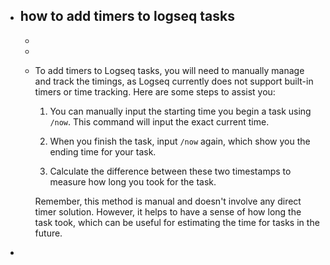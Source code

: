 - how to add timers to logseq tasks
	-
	-
	-
	- To add timers to Logseq tasks, you will need to manually manage and track the timings, as Logseq currently does not support built-in timers or time tracking. Here are some steps to assist you:
	  
	  1. You can manually input the starting time you begin a task using `/now`. This command will input the exact current time. 
	  
	  2. When you finish the task, input `/now` again, which show you the ending time for your task.
	  
	  3. Calculate the difference between these two timestamps to measure how long you took for the task.
	  
	  Remember, this method is manual and doesn't involve any direct timer solution. However, it helps to have a sense of how long the task took, which can be useful for estimating the time for tasks in the future.
-